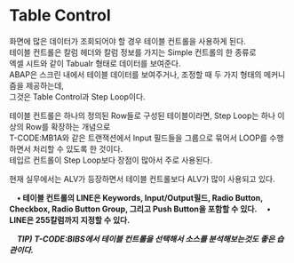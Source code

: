 # Table Control
화면에 많은 데이터가 조회되어야 할 경우 테이블 컨트롤을 사용하게 된다. <br>
테이블 컨트롤은 칼럼 헤더와 칼럼 정보를 가지는 Simple 컨트롤의 한 종류로 <br>
엑셀 시트와 같이 Tabualr 형태로 데이터를 보여준다. <br>
ABAP은 스크린 내에서 테이블 데이터를 보여주거나, 조정할 때 두 가지 형태의 메커니즘을 제공하는데,<br>
그것은 Table Control과 Step Loop이다. <br>

테이블 컨트롤은 하나의 정의된 Row들로 구성된 테이블이라면, Step Loop는 하나 이상의 Row를 확장하는 개념으로<br>
T-CODE:MB1A와 같은 트랜잭션에서 Input 필드들을 그룹으로 묶어서 LOOP를 수행하면서 처리할 수 있도록 한 것이다.<br>
테입르 컨트롤이 Step Loop보다 장점이 많아서 주로 사용된다.<br>

현재 실무에서는 ALV가 등장하면서 테이블 컨트롤보다 ALV가 많이 사용되고 있다.
<br>

&emsp;**• 테이블 컨트롤의 LINE은 Keywords, Input/Output필드, Radio Button, Checkbox, Radio Button Group, 그리고 Push Button을 포함할 수 있다.**
&emsp;**• LINE은 255칼럼까지 지정할 수 있다.** <br>

&emsp;***TIP) T-CODE:BIBS에서 테이블 컨트롤을 선택해서 소스를 분석해보는것도 좋은 습관이다.***
